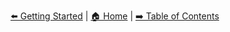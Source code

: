 [⬅️ Getting Started](./GETTING_STARTED.md) | [🏠 Home](./README.md) | [➡️ Table of Contents](./TABLE_OF_CONTENTS.md)
